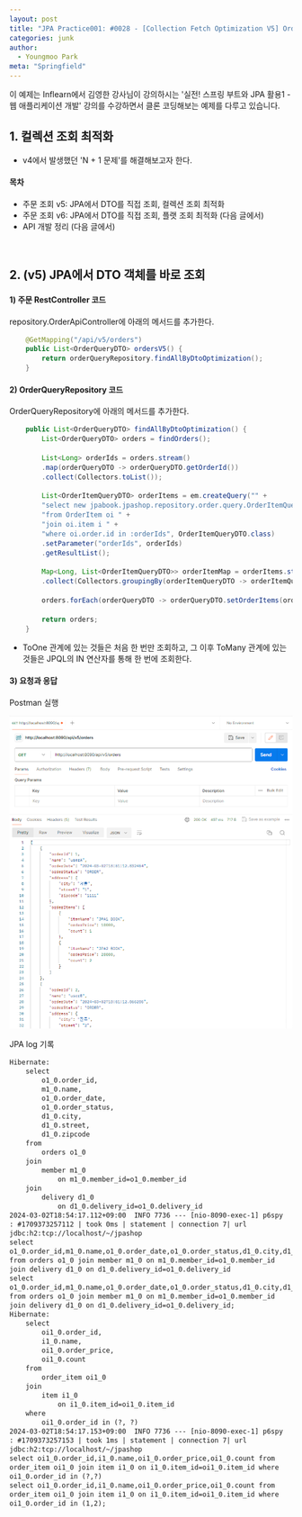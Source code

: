```yaml
---
layout: post
title: "JPA Practice001: #0028 - [Collection Fetch Optimization V5] Order Lookup - Optimization of Selecting Collection"
categories: junk
author:
  - Youngmoo Park
meta: "Springfield"
---
```


이 예제는 Inflearn에서 김영한 강사님이 강의하시는 '실전! 스프링 부트와 JPA 활용1 - 웹 애플리케이션 개발' 강의를 수강하면서 클론 코딩해보는 예제를 다루고 있습니다.

## 1. 컬렉션 조회 최적화

- v4에서 발생했던 'N + 1 문제'를 해결해보고자 한다. 

#### **목차**

- 주문 조회 v5: JPA에서 DTO를 직접 조회, 컬렉션 조회 최적화
- 주문 조회 v6: JPA에서 DTO를 직접 조회, 플랫 조회 최적화 (다음 글에서)
- API 개발 정리 (다음 글에서)
<br/>

## 2. (v5) JPA에서 DTO 객체를 바로 조회

#### **1) 주문 RestController 코드**

repository.OrderApiController에 아래의 메서드를 추가한다.

```java
    @GetMapping("/api/v5/orders")
    public List<OrderQueryDTO> ordersV5() {
        return orderQueryRepository.findAllByDtoOptimization();
    }
```

#### **2) OrderQueryRepository 코드**

OrderQueryRepository에 아래의 메서드를 추가한다.

```java
    public List<OrderQueryDTO> findAllByDtoOptimization() {
        List<OrderQueryDTO> orders = findOrders();

        List<Long> orderIds = orders.stream()
        .map(orderQueryDTO -> orderQueryDTO.getOrderId())
        .collect(Collectors.toList());

        List<OrderItemQueryDTO> orderItems = em.createQuery("" +
        "select new jpabook.jpashop.repository.order.query.OrderItemQueryDTO(oi.order.id, i.name, oi.orderPrice, oi.count) " +
        "from OrderItem oi " +
        "join oi.item i " +
        "where oi.order.id in :orderIds", OrderItemQueryDTO.class)
        .setParameter("orderIds", orderIds)
        .getResultList();

        Map<Long, List<OrderItemQueryDTO>> orderItemMap = orderItems.stream()
        .collect(Collectors.groupingBy(orderItemQueryDTO -> orderItemQueryDTO.getOrderId()));

        orders.forEach(orderQueryDTO -> orderQueryDTO.setOrderItems(orderItemMap.get(orderQueryDTO.getOrderId())));

        return orders;
    }
```

- ToOne 관계에 있는 것들은 처음 한 번만 조회하고, 그 이후 ToMany 관계에 있는 것들은 JPQL의 IN 연산자를 통해 한 번에 조회한다.

#### **3) 요청과 응답**

Postman 실행

![IMAGE](/assets/images/spring-boot-jpa-practice001/0028/postman-v5.png)

JPA log 기록

```plaintext
Hibernate: 
    select
        o1_0.order_id,
        m1_0.name,
        o1_0.order_date,
        o1_0.order_status,
        d1_0.city,
        d1_0.street,
        d1_0.zipcode 
    from
        orders o1_0 
    join
        member m1_0 
            on m1_0.member_id=o1_0.member_id 
    join
        delivery d1_0 
            on d1_0.delivery_id=o1_0.delivery_id
2024-03-02T18:54:17.112+09:00  INFO 7736 --- [nio-8090-exec-1] p6spy                                    : #1709373257112 | took 0ms | statement | connection 7| url jdbc:h2:tcp://localhost/~/jpashop
select o1_0.order_id,m1_0.name,o1_0.order_date,o1_0.order_status,d1_0.city,d1_0.street,d1_0.zipcode from orders o1_0 join member m1_0 on m1_0.member_id=o1_0.member_id join delivery d1_0 on d1_0.delivery_id=o1_0.delivery_id
select o1_0.order_id,m1_0.name,o1_0.order_date,o1_0.order_status,d1_0.city,d1_0.street,d1_0.zipcode from orders o1_0 join member m1_0 on m1_0.member_id=o1_0.member_id join delivery d1_0 on d1_0.delivery_id=o1_0.delivery_id;
Hibernate: 
    select
        oi1_0.order_id,
        i1_0.name,
        oi1_0.order_price,
        oi1_0.count 
    from
        order_item oi1_0 
    join
        item i1_0 
            on i1_0.item_id=oi1_0.item_id 
    where
        oi1_0.order_id in (?, ?)
2024-03-02T18:54:17.153+09:00  INFO 7736 --- [nio-8090-exec-1] p6spy                                    : #1709373257153 | took 1ms | statement | connection 7| url jdbc:h2:tcp://localhost/~/jpashop
select oi1_0.order_id,i1_0.name,oi1_0.order_price,oi1_0.count from order_item oi1_0 join item i1_0 on i1_0.item_id=oi1_0.item_id where oi1_0.order_id in (?,?)
select oi1_0.order_id,i1_0.name,oi1_0.order_price,oi1_0.count from order_item oi1_0 join item i1_0 on i1_0.item_id=oi1_0.item_id where oi1_0.order_id in (1,2);
```